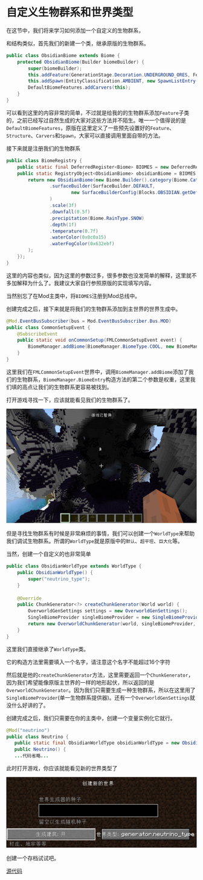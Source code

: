 # 自定义生物群系和世界类型

在这节中，我们将来学习如何添加一个自定义的生物群系，

和结构类似，首先我们的新建一个类，继承原版的生物群系。

```java
public class ObsidianBiome extends Biome {
    protected ObsidianBiome(Builder biomeBuilder) {
        super(biomeBuilder);
        this.addFeature(GenerationStage.Decoration.UNDERGROUND_ORES, Feature.ORE.withConfiguration(new OreFeatureConfig(OreFeatureConfig.FillerBlockType.NATURAL_STONE, Blocks.GOLD_ORE.getDefaultState(), 9)).withPlacement(Placement.COUNT_RANGE.configure(new CountRangeConfig(20, 32, 32, 80))));
        this.addSpawn(EntityClassification.AMBIENT, new SpawnListEntry(EntityType.WITHER_SKELETON, 30, 5, 10));
        DefaultBiomeFeatures.addCarvers(this);
    }
}
```

可以看到这里的内容非常的简单，不过就是给我的的生物群系添加`Feature`子类的，之前已经写过自然生成的大家对这些方法并不陌生。唯一一个值得说的是`DefaultBiomeFeatures`，原版在这里定义了一些预先设置好的`Feature`、`Structure`、`Carvers`和`Spawn`，大家可以直接调用里面自带的方法。

接下来就是注册我们的生物群系

```java
public class BiomeRegistry {
    public static final DeferredRegister<Biome> BIOMES = new DeferredRegister<>(ForgeRegistries.BIOMES, "neutrino");
    public static RegistryObject<ObsidianBiome> obsidianBiome = BIOMES.register("obsidian_biome", () -> {
        return new ObsidianBiome(new Biome.Builder().category(Biome.Category.PLAINS)
                .surfaceBuilder(SurfaceBuilder.DEFAULT,
                        new SurfaceBuilderConfig(Blocks.OBSIDIAN.getDefaultState(), Blocks.STONE.getDefaultState(), Blocks.END_STONE.getDefaultState())
                )
                .scale(3f)
                .downfall(0.5f)
                .precipitation(Biome.RainType.SNOW)
                .depth(1f)
                .temperature(0.7f)
                .waterColor(0x0c0a15)
                .waterFogColor(0x632ebf)
        );
    });
}
```

这里的内容也类似，因为这里的参数过多，很多参数也没发简单的解释，这里就不多加解释为什么了。我建议大家自行参照原版的实现填写内容。

当然别忘了在Mod主类中，将`BIOMES`注册到Mod总线中。

创建完成之后，接下来就是将我们的生物群系添加到主世界的世界生成中。

```java
@Mod.EventBusSubscriber(bus = Mod.EventBusSubscriber.Bus.MOD)
public class CommonSetupEvent {
    @SubscribeEvent
    public static void onCommonSetup(FMLCommonSetupEvent event) {
        BiomeManager.addBiome(BiomeManager.BiomeType.COOL, new BiomeManager.BiomeEntry(BiomeRegistry.obsidianBiome.get(), 1000));
    }
}
```

这里我们在`FMLCommonSetupEvent`世界中，调用`BiomeManager.addBiome`添加了我们的生物群系，`BiomeManager.BiomeEntry`构造方法的第二个参数是权重，这里我们填的高点让我们的生物群系更容易被找到。

打开游戏寻找一下，应该就能看见我们的生物群系了。

![image-20200512183933026](biomegenerationandworldtype.assets/image-20200512183933026.png)

但是寻找生物群系有时候是非常麻烦的事情，我们可以创建一个`WorldType`来帮助我们调试生物群系。所谓的`WorldType`就是原版中的`默认`、`超平坦`、`巨大化`等。

当然，创建一个自定义的也非常简单

```java
public class ObsidianWorldType extends WorldType {
    public ObsidianWorldType() {
        super("neutrino_type");
    }

    @Override
    public ChunkGenerator<?> createChunkGenerator(World world) {
        OverworldGenSettings settings = new OverworldGenSettings();
        SingleBiomeProvider singleBiomeProvider = new SingleBiomeProvider(new SingleBiomeProviderSettings(world.getWorldInfo()).setBiome(BiomeRegistry.obsidianBiome.get()));
        return new OverworldChunkGenerator(world, singleBiomeProvider, settings);
    }
}
```

这里我们直接继承了`WorldType`类。

它的构造方法里需要填入一个名字，请注意这个名字不能超过16个字符

然后就是他的`createChunkGenerator`方法，这里需要返回一个`ChunkGenerator`，因为我们希望能像原版主世界的一样的地形起伏，所以返回的是`OverworldChunkGenerator`。因为我们只需要生成一种生物群系，所以在这里用了 `SingleBiomeProvider`(单一生物群系提供器)。还有一个`OverworldGenSettings`就没什么好讲的了。

创建完成之后，我们只需要在你的主类中，创建一个变量实例化它就行。

 ```java
@Mod("neutrino")
public class Neutrino {
    public static final ObsidianWorldType obsidianWorldType = new ObsidianWorldType();
    public Neutrino() {
    ...代码省略...
 ```

此时打开游戏，你应该就能看见新的世界类型了

![image-20200512185020541](biomegenerationandworldtype.assets/image-20200512185020541.png)

创建一个存档试试吧。

[源代码](https://github.com/FledgeXu/NeutrinoSourceCode/tree/master/src/main/java/com/tutorial/neutrino/biome)

